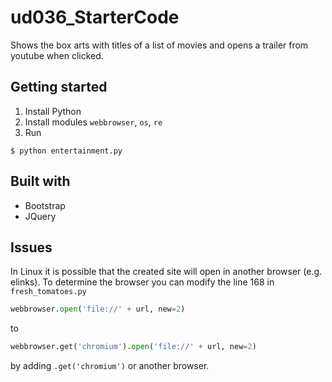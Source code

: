 # ud036_StarterCode
Shows the box arts with titles of a list of movies and opens a trailer from youtube when clicked.

## Getting started
1. Install Python
2. Install modules `webbrowser`, `os`, `re`
3. Run
```
$ python entertainment.py
```

## Built with
* Bootstrap
* JQuery

## Issues
In Linux it is possible that the created site will open in another browser (e.g. elinks). To determine the browser you can modify the line 168 in `fresh_tomatoes.py`

```python
webbrowser.open('file://' + url, new=2)
```
to 
```python 
webbrowser.get('chromium').open('file://' + url, new=2)
```
by adding `.get('chromium')` or another browser.
